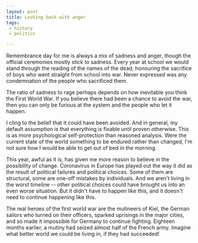 ```yaml
---
layout: post
title: Looking back with anger
tags: 
 - history
 - politics

---
```


Remembrance day for me is always a mix of sadness and anger, though the official ceremonies mostly stick to sadness. Every year at school we would stand through the reading of the names of the dead, honouring the sacrifice of boys who went straight from school into war. Never expressed was any condemnation of the people who sacrificed them.

The ratio of sadness to rage perhaps depends on how inevitable you think the First World War. If you believe there had been a chance to avoid the war, then you can only be furious at the system and the people who let it happen.

I cling to the belief that it could have been avoided. And in general, my default assumption is that everything is fixable until proven otherwise. This is as more psychological self-protection than reasoned analysis. Were the current state of the world something to be endured rather than changed, I'm not sure how I would be able to get out of bed in the morning.

This year, awful as it is, has given me more reason to believe in the possibility of change. Coronavirus in Europe has played out the way it did as the result of political failures and political choices. Some of them are structural, some are one-off mistakes by individuals. And we aren't living in the worst timeline -- other political choices could have brought us into an even worse situation. But it didn't have to happen like this, and it doesn't need to continue happening like this.

The real heroes of the first world war are the mutineers of Kiel, the German sailors who turned on their officers, sparked uprisings in the major cities, and so made it impossible for Germany to continue fighting. Eighteen months earlier, a mutiny had seized almost half of the French army. Imagine what better world we could be living in, if they had succeeded!
